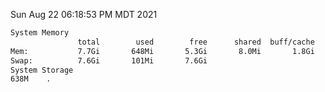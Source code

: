 Sun Aug 22 06:18:53 PM MDT 2021
```bash
System Memory
               total        used        free      shared  buff/cache   available
Mem:           7.7Gi       648Mi       5.3Gi       8.0Mi       1.8Gi       6.7Gi
Swap:          7.6Gi       101Mi       7.6Gi
System Storage
638M	.
```
